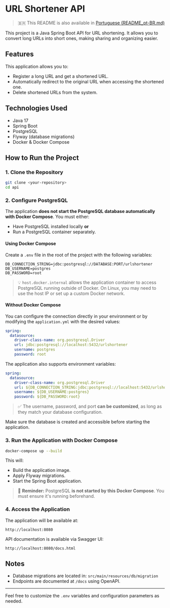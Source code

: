 # URL Shortener API

> 🇧🇷 This README is also available in [Portuguese (README_pt-BR.md)](./README_pt-BR.md)

This project is a Java Spring Boot API for URL shortening. It allows you to convert long URLs into short ones, making sharing and organizing easier.

## Features

This application allows you to:

- Register a long URL and get a shortened URL.
- Automatically redirect to the original URL when accessing the shortened one.
- Delete shortened URLs from the system.

## Technologies Used

- Java 17
- Spring Boot
- PostgreSQL
- Flyway (database migrations)
- Docker & Docker Compose

## How to Run the Project

### 1. Clone the Repository

```bash
git clone <your-repository>
cd api
```

### 2. Configure PostgreSQL

The application **does not start the PostgreSQL database automatically with Docker Compose**. You must either:

- Have PostgreSQL installed locally **or**
- Run a PostgreSQL container separately.

#### Using Docker Compose

Create a `.env` file in the root of the project with the following variables:

```env
DB_CONNECTION_STRING=jdbc:postgresql://DATABASE:PORT/urlshortener
DB_USERNAME=postgres
DB_PASSWORD=root
```

> 💡 `host.docker.internal` allows the application container to access PostgreSQL running outside of Docker. On Linux, you may need to use the host IP or set up a custom Docker network.

#### Without Docker Compose

You can configure the connection directly in your environment or by modifying the `application.yml` with the desired values:

```yaml
spring:
  datasource:
    driver-class-name: org.postgresql.Driver
    url: jdbc:postgresql://localhost:5432/urlshortener
    username: postgres
    password: root
```

The application also supports environment variables:

```yaml
spring:
  datasource:
    driver-class-name: org.postgresql.Driver
    url: ${DB_CONNECTION_STRING:jdbc:postgresql://localhost:5432/urlshortener}
    username: ${DB_USERNAME:postgres}
    password: ${DB_PASSWORD:root}
```

> ✅ The username, password, and port **can be customized**, as long as they match your database configuration.

Make sure the database is created and accessible before starting the application.

### 3. Run the Application with Docker Compose

```bash
docker-compose up --build
```

This will:

- Build the application image.
- Apply Flyway migrations.
- Start the Spring Boot application.

> 📌 **Reminder:** PostgreSQL **is not started by this Docker Compose**. You must ensure it's running beforehand.

### 4. Access the Application

The application will be available at:

```
http://localhost:8080
```

API documentation is available via Swagger UI:

```
http://localhost:8080/docs.html
```

## Notes

- Database migrations are located in: `src/main/resources/db/migration`
- Endpoints are documented at `/docs` using OpenAPI.

---

Feel free to customize the `.env` variables and configuration parameters as needed.